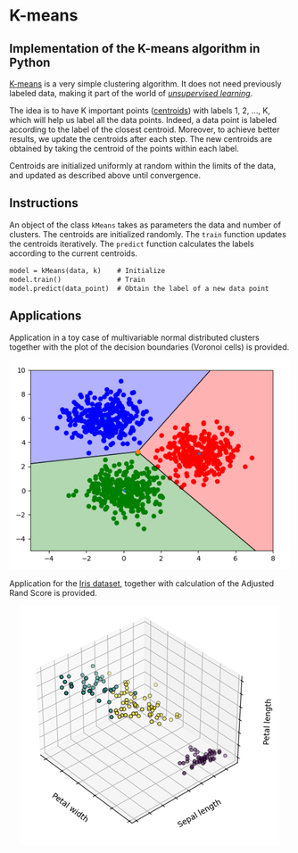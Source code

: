 # K-means
## Implementation of the K-means algorithm in Python

<a href="https://en.wikipedia.org/wiki/K-means_clustering">K-means</a> is a very simple clustering algorithm. It does not need previously labeled data, making it part of the world of <a href="https://en.wikipedia.org/wiki/Unsupervised_learning"><i>unsupervised learning</i></a>.

The idea is to have K important points (<a href="https://en.wikipedia.org/wiki/Centroid">centroids</a>) with labels 1, 2, ..., K, which will help us label all the data points. Indeed, a data point is labeled according to the label of the closest centroid. Moreover, to achieve better results, we update the centroids after each step. The new centroids are obtained by taking the centroid of the points within each label.

Centroids are initialized uniformly at random within the limits of the data, and updated as described above until convergence.

## Instructions

An object of the class ``kMeans`` takes as parameters the data and number of clusters. The centroids are initialized randomly. The ```train``` function updates the centroids iteratively. The ```predict``` function calculates the labels according to the current centroids.

```
model = kMeans(data, k)    # Initialize
model.train()              # Train
model.predict(data_point)  # Obtain the label of a new data point
```

## Applications

Application in a toy case of multivariable normal distributed clusters together with the plot of the decision boundaries (Voronoi cells) is provided.

<p align="center">
  <img src="https://github.com/idarago/kmeans/blob/main/voronoicells.png" />
</p>
  
Application for the <a href="https://archive.ics.uci.edu/ml/datasets/iris">Iris dataset</a>, together with calculation of the Adjusted Rand Score is provided.

<p align="center">
  <img src="https://github.com/idarago/kmeans/blob/main/iris_dataset_clustering.png" />
</p>
